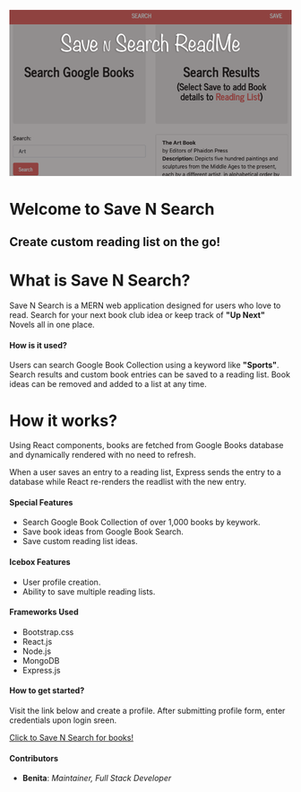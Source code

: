 ![GitHub Logo](/images/readMe_header.png)

# Welcome to Save N Search
## Create custom reading list on the go! 

# What is Save N Search?
Save N Search is a MERN web application designed for users who love to read. Search for your next book club idea or keep track of **"Up Next"** Novels all in one place. 

#### How is it used?
Users can search Google Book Collection using a keyword like **"Sports"**. Search results and custom book entries can be saved to a reading list. Book ideas can be removed and added to a list at any time.

# How it works?
Using React components, books are fetched from Google Books database and dynamically rendered with no need to refresh. 

When a user saves an entry to a reading list, Express sends the entry to a database while React re-renders the readlist with the new entry.

#### Special Features
* Search Google Book Collection of over 1,000 books by keywork.
* Save book ideas from Google Book Search.
* Save custom reading list ideas.

#### Icebox Features
* User profile creation.
* Ability to save multiple reading lists.

#### Frameworks Used
* Bootstrap.css
* React.js
* Node.js
* MongoDB
* Express.js

#### How to get started?
Visit the link below and create a profile. After submitting profile form, enter credentials upon login sreen.

[Click to Save N Search for books!](https://savensearch-books.herokuapp.com/search)

#### Contributors
* **Benita**: _Maintainer, Full Stack Developer_